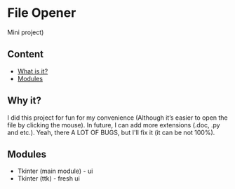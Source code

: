 # File Opener
Mini project)
## Content
- [What is it?](#why-it)
- [Modules](#modules)
## Why it?
I did this project for fun for my convenience (Although it’s easier to open the file by clicking the mouse). In future, I can add more extensions (.doc, .py and etc.). Yeah, there A LOT OF BUGS, but I'll fix it (it can be not 100%).
## Modules
- Tkinter (main module) - ui
- Tkinter (ttk) - fresh ui
